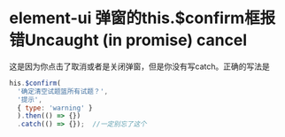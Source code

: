 # element-ui 弹窗的this.$confirm框报错Uncaught (in promise) cancel

这是因为你点击了取消或者是关闭弹窗，但是你没有写catch。正确的写法是
```js
his.$confirm(
  '确定清空试题篮所有试题？', 
  '提示', 
  { type: 'warning' }
  ).then(() => {})
  .catch(() => {});  //一定别忘了这个
```